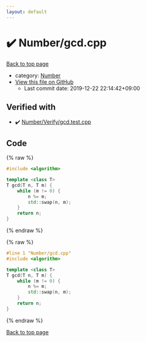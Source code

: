 ```yaml
---
layout: default
---
```


<!-- mathjax config similar to math.stackexchange -->
<script type="text/javascript" async
  src="https://cdnjs.cloudflare.com/ajax/libs/mathjax/2.7.5/MathJax.js?config=TeX-MML-AM_CHTML">
</script>
<script type="text/x-mathjax-config">
  MathJax.Hub.Config({
    TeX: { equationNumbers: { autoNumber: "AMS" }},
    tex2jax: {
      inlineMath: [ ['$','$'] ],
      processEscapes: true
    },
    "HTML-CSS": { matchFontHeight: false },
    displayAlign: "left",
    displayIndent: "2em"
  });
</script>

<script type="text/javascript" src="https://cdnjs.cloudflare.com/ajax/libs/jquery/3.4.1/jquery.min.js"></script>
<script src="https://cdn.jsdelivr.net/npm/jquery-balloon-js@1.1.2/jquery.balloon.min.js" integrity="sha256-ZEYs9VrgAeNuPvs15E39OsyOJaIkXEEt10fzxJ20+2I=" crossorigin="anonymous"></script>
<script type="text/javascript" src="../../assets/js/copy-button.js"></script>
<link rel="stylesheet" href="../../assets/css/copy-button.css" />


# :heavy_check_mark: Number/gcd.cpp

<a href="../../index.html">Back to top page</a>

* category: <a href="../../index.html#b2ee912b91d69b435159c7c3f6df7f5f">Number</a>
* <a href="{{ site.github.repository_url }}/blob/master/Number/gcd.cpp">View this file on GitHub</a>
    - Last commit date: 2019-12-22 22:14:42+09:00




## Verified with

* :heavy_check_mark: <a href="../../verify/Number/Verify/gcd.test.cpp.html">Number/Verify/gcd.test.cpp</a>


## Code

<a id="unbundled"></a>
{% raw %}
```cpp
#include <algorithm>

template <class T>
T gcd(T n, T m) {
    while (m != 0) {
        n %= m;
        std::swap(n, m);
    }
    return n;
}

```
{% endraw %}

<a id="bundled"></a>
{% raw %}
```cpp
#line 1 "Number/gcd.cpp"
#include <algorithm>

template <class T>
T gcd(T n, T m) {
    while (m != 0) {
        n %= m;
        std::swap(n, m);
    }
    return n;
}

```
{% endraw %}

<a href="../../index.html">Back to top page</a>

